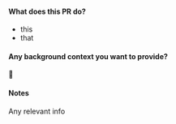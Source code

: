 #### What does this PR do?

- this
- that

#### Any background context you want to provide?

:construction:

#### Notes

Any relevant info
